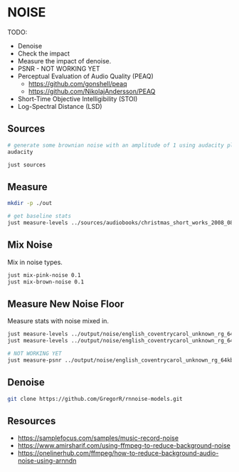 # NOISE

TODO:

* Denoise
* Check the impact
* Measure the impact of denoise.  
* PSNR - NOT WORKING YET
* Perceptual Evaluation of Audio Quality (PEAQ)
  * https://github.com/gonshell/peaq
  * https://github.com/NikolajAndersson/PEAQ
* Short-Time Objective Intelligibility (STOI)
* Log-Spectral Distance (LSD)

## Sources

```sh
# generate some brownian noise with an amplitude of 1 using audacity plugin.  
audacity

just sources
```

## Measure

```sh
mkdir -p ./out

# get baseline stats
just measure-levels ../sources/audiobooks/christmas_short_works_2008_0812_64kb_mp3/english_coventrycarol_unknown_rg_64kb.mp3 > ./out/baseline.txt
```

## Mix Noise

Mix in noise types.  

```sh
just mix-pink-noise 0.1
just mix-brown-noise 0.1
```

## Measure New Noise Floor

Measure stats with noise mixed in.  

```sh
just measure-levels ../output/noise/english_coventrycarol_unknown_rg_64kb_pinknoise.mp3 > ./out/pink.txt
just measure-levels ../output/noise/english_coventrycarol_unknown_rg_64kb_brownnoise.mp3 > ./out/brown.txt

# NOT WORKING YET
just measure-psnr ../output/noise/english_coventrycarol_unknown_rg_64kb_pinknoise.mp3 
```

## Denoise

```sh
git clone https://github.com/GregorR/rnnoise-models.git


```




## Resources

* https://samplefocus.com/samples/music-record-noise
* https://www.amirsharif.com/using-ffmpeg-to-reduce-background-noise
* https://onelinerhub.com/ffmpeg/how-to-reduce-background-audio-noise-using-arnndn